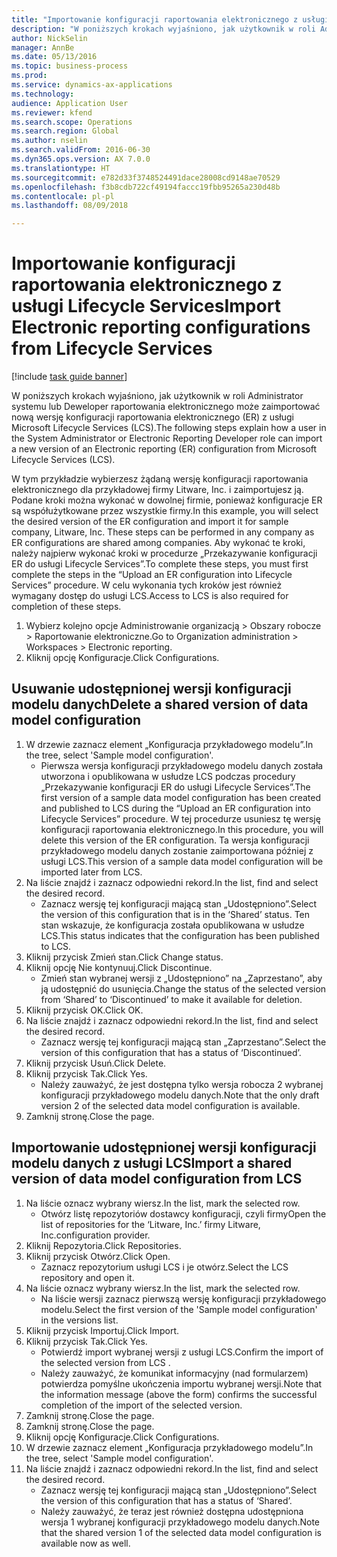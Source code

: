 ```yaml
--- 
title: "Importowanie konfiguracji raportowania elektronicznego z usługi Lifecycle Services"
description: "W poniższych krokach wyjaśniono, jak użytkownik w roli Administrator systemu lub Deweloper raportowania elektronicznego może zaimportować nową wersję konfiguracji raportowania elektronicznego (ER) z usługi Microsoft Lifecycle Services (LCS)."
author: NickSelin
manager: AnnBe
ms.date: 05/13/2016
ms.topic: business-process
ms.prod: 
ms.service: dynamics-ax-applications
ms.technology: 
audience: Application User
ms.reviewer: kfend
ms.search.scope: Operations
ms.search.region: Global
ms.author: nselin
ms.search.validFrom: 2016-06-30
ms.dyn365.ops.version: AX 7.0.0
ms.translationtype: HT
ms.sourcegitcommit: e782d33f3748524491dace28008cd9148ae70529
ms.openlocfilehash: f3b8cdb722cf49194faccc19fbb95265a230d48b
ms.contentlocale: pl-pl
ms.lasthandoff: 08/09/2018

---
```

# <a name="import-electronic-reporting-configurations-from-lifecycle-services"></a><span data-ttu-id="7f90c-103">Importowanie konfiguracji raportowania elektronicznego z usługi Lifecycle Services</span><span class="sxs-lookup"><span data-stu-id="7f90c-103">Import Electronic reporting configurations from Lifecycle Services</span></span>

[!include [task guide banner](../../includes/task-guide-banner.md)]

<span data-ttu-id="7f90c-104">W poniższych krokach wyjaśniono, jak użytkownik w roli Administrator systemu lub Deweloper raportowania elektronicznego może zaimportować nową wersję konfiguracji raportowania elektronicznego (ER) z usługi Microsoft Lifecycle Services (LCS).</span><span class="sxs-lookup"><span data-stu-id="7f90c-104">The following steps explain how a user in the System Administrator or Electronic Reporting Developer role can import a new version of an Electronic reporting (ER) configuration from Microsoft Lifecycle Services (LCS).</span></span>

<span data-ttu-id="7f90c-105">W tym przykładzie wybierzesz żądaną wersję konfiguracji raportowania elektronicznego dla przykładowej firmy Litware, Inc. i zaimportujesz ją. Podane kroki można wykonać w dowolnej firmie, ponieważ konfiguracje ER są współużytkowane przez wszystkie firmy.</span><span class="sxs-lookup"><span data-stu-id="7f90c-105">In this example, you will select the desired version of the ER configuration and import it for sample company, Litware, Inc. These steps can be performed in any company as ER configurations are shared among companies.</span></span> <span data-ttu-id="7f90c-106">Aby wykonać te kroki, należy najpierw wykonać kroki w procedurze „Przekazywanie konfiguracji ER do usługi Lifecycle Services”.</span><span class="sxs-lookup"><span data-stu-id="7f90c-106">To complete these steps, you must first complete the steps in the “Upload an ER configuration into Lifecycle Services” procedure.</span></span> <span data-ttu-id="7f90c-107">W celu wykonania tych kroków jest również wymagany dostęp do usługi LCS.</span><span class="sxs-lookup"><span data-stu-id="7f90c-107">Access to LCS is also required for completion of these steps.</span></span>

1. <span data-ttu-id="7f90c-108">Wybierz kolejno opcje Administrowanie organizacją > Obszary robocze > Raportowanie elektroniczne.</span><span class="sxs-lookup"><span data-stu-id="7f90c-108">Go to Organization administration > Workspaces > Electronic reporting.</span></span>
2. <span data-ttu-id="7f90c-109">Kliknij opcję Konfiguracje.</span><span class="sxs-lookup"><span data-stu-id="7f90c-109">Click Configurations.</span></span>

## <a name="delete-a-shared-version-of-data-model-configuration"></a><span data-ttu-id="7f90c-110">Usuwanie udostępnionej wersji konfiguracji modelu danych</span><span class="sxs-lookup"><span data-stu-id="7f90c-110">Delete a shared version of data model configuration</span></span>
1. <span data-ttu-id="7f90c-111">W drzewie zaznacz element „Konfiguracja przykładowego modelu”.</span><span class="sxs-lookup"><span data-stu-id="7f90c-111">In the tree, select 'Sample model configuration'.</span></span>
    * <span data-ttu-id="7f90c-112">Pierwsza wersja konfiguracji przykładowego modelu danych została utworzona i opublikowana w usłudze LCS podczas procedury „Przekazywanie konfiguracji ER do usługi Lifecycle Services”.</span><span class="sxs-lookup"><span data-stu-id="7f90c-112">The first version of a sample data model configuration has been created and published to LCS during the “Upload an ER configuration into Lifecycle Services” procedure.</span></span> <span data-ttu-id="7f90c-113">W tej procedurze usuniesz tę wersję konfiguracji raportowania elektronicznego.</span><span class="sxs-lookup"><span data-stu-id="7f90c-113">In this procedure, you will delete this version of the ER configuration.</span></span> <span data-ttu-id="7f90c-114">Ta wersja konfiguracji przykładowego modelu danych zostanie zaimportowana później z usługi LCS.</span><span class="sxs-lookup"><span data-stu-id="7f90c-114">This version of a sample data model configuration will be imported later from LCS.</span></span>  
2. <span data-ttu-id="7f90c-115">Na liście znajdź i zaznacz odpowiedni rekord.</span><span class="sxs-lookup"><span data-stu-id="7f90c-115">In the list, find and select the desired record.</span></span>
    * <span data-ttu-id="7f90c-116">Zaznacz wersję tej konfiguracji mającą stan „Udostępniono”.</span><span class="sxs-lookup"><span data-stu-id="7f90c-116">Select the version of this configuration that is in the ‘Shared’ status.</span></span> <span data-ttu-id="7f90c-117">Ten stan wskazuje, że konfiguracja została opublikowana w usłudze LCS.</span><span class="sxs-lookup"><span data-stu-id="7f90c-117">This status indicates that the configuration has been published to LCS.</span></span>  
3. <span data-ttu-id="7f90c-118">Kliknij przycisk Zmień stan.</span><span class="sxs-lookup"><span data-stu-id="7f90c-118">Click Change status.</span></span>
4. <span data-ttu-id="7f90c-119">Kliknij opcję Nie kontynuuj.</span><span class="sxs-lookup"><span data-stu-id="7f90c-119">Click Discontinue.</span></span>
    * <span data-ttu-id="7f90c-120">Zmień stan wybranej wersji z „Udostępniono” na „Zaprzestano”, aby ją udostępnić do usunięcia.</span><span class="sxs-lookup"><span data-stu-id="7f90c-120">Change the status of the selected version from ‘Shared’ to ‘Discontinued’ to make it available for deletion.</span></span>  
5. <span data-ttu-id="7f90c-121">Kliknij przycisk OK.</span><span class="sxs-lookup"><span data-stu-id="7f90c-121">Click OK.</span></span>
6. <span data-ttu-id="7f90c-122">Na liście znajdź i zaznacz odpowiedni rekord.</span><span class="sxs-lookup"><span data-stu-id="7f90c-122">In the list, find and select the desired record.</span></span>
    * <span data-ttu-id="7f90c-123">Zaznacz wersję tej konfiguracji mającą stan „Zaprzestano”.</span><span class="sxs-lookup"><span data-stu-id="7f90c-123">Select the version of this configuration that has a status of ‘Discontinued’.</span></span>  
7. <span data-ttu-id="7f90c-124">Kliknij przycisk Usuń.</span><span class="sxs-lookup"><span data-stu-id="7f90c-124">Click Delete.</span></span>
8. <span data-ttu-id="7f90c-125">Kliknij przycisk Tak.</span><span class="sxs-lookup"><span data-stu-id="7f90c-125">Click Yes.</span></span>
    * <span data-ttu-id="7f90c-126">Należy zauważyć, że jest dostępna tylko wersja robocza 2 wybranej konfiguracji przykładowego modelu danych.</span><span class="sxs-lookup"><span data-stu-id="7f90c-126">Note that the only draft version 2 of the selected data model configuration is available.</span></span>  
9. <span data-ttu-id="7f90c-127">Zamknij stronę.</span><span class="sxs-lookup"><span data-stu-id="7f90c-127">Close the page.</span></span>

## <a name="import-a-shared-version-of-data-model-configuration-from-lcs"></a><span data-ttu-id="7f90c-128">Importowanie udostępnionej wersji konfiguracji modelu danych z usługi LCS</span><span class="sxs-lookup"><span data-stu-id="7f90c-128">Import a shared version of data model configuration from LCS</span></span>
1. <span data-ttu-id="7f90c-129">Na liście oznacz wybrany wiersz.</span><span class="sxs-lookup"><span data-stu-id="7f90c-129">In the list, mark the selected row.</span></span>
    * <span data-ttu-id="7f90c-130">Otwórz listę repozytoriów dostawcy konfiguracji, czyli firmy</span><span class="sxs-lookup"><span data-stu-id="7f90c-130">Open the list of repositories for the ‘Litware, Inc.’</span></span> <span data-ttu-id="7f90c-131">firmy Litware, Inc.</span><span class="sxs-lookup"><span data-stu-id="7f90c-131">configuration provider.</span></span>  
2. <span data-ttu-id="7f90c-132">Kliknij Repozytoria.</span><span class="sxs-lookup"><span data-stu-id="7f90c-132">Click Repositories.</span></span>
3. <span data-ttu-id="7f90c-133">Kliknij przycisk Otwórz.</span><span class="sxs-lookup"><span data-stu-id="7f90c-133">Click Open.</span></span>
    * <span data-ttu-id="7f90c-134">Zaznacz repozytorium usługi LCS i je otwórz.</span><span class="sxs-lookup"><span data-stu-id="7f90c-134">Select the LCS repository and open it.</span></span>  
4. <span data-ttu-id="7f90c-135">Na liście oznacz wybrany wiersz.</span><span class="sxs-lookup"><span data-stu-id="7f90c-135">In the list, mark the selected row.</span></span>
    * <span data-ttu-id="7f90c-136">Na liście wersji zaznacz pierwszą wersję konfiguracji przykładowego modelu.</span><span class="sxs-lookup"><span data-stu-id="7f90c-136">Select the first version of the 'Sample model configuration' in the versions list.</span></span>  
5. <span data-ttu-id="7f90c-137">Kliknij przycisk Importuj.</span><span class="sxs-lookup"><span data-stu-id="7f90c-137">Click Import.</span></span>
6. <span data-ttu-id="7f90c-138">Kliknij przycisk Tak.</span><span class="sxs-lookup"><span data-stu-id="7f90c-138">Click Yes.</span></span>
    * <span data-ttu-id="7f90c-139">Potwierdź import wybranej wersji z usługi LCS.</span><span class="sxs-lookup"><span data-stu-id="7f90c-139">Confirm the import of the selected version from LCS .</span></span>  
    * <span data-ttu-id="7f90c-140">Należy zauważyć, że komunikat informacyjny (nad formularzem) potwierdza pomyślne ukończenia importu wybranej wersji.</span><span class="sxs-lookup"><span data-stu-id="7f90c-140">Note that the information message (above the form) confirms the successful completion of the import of the selected version.</span></span>  
7. <span data-ttu-id="7f90c-141">Zamknij stronę.</span><span class="sxs-lookup"><span data-stu-id="7f90c-141">Close the page.</span></span>
8. <span data-ttu-id="7f90c-142">Zamknij stronę.</span><span class="sxs-lookup"><span data-stu-id="7f90c-142">Close the page.</span></span>
9. <span data-ttu-id="7f90c-143">Kliknij opcję Konfiguracje.</span><span class="sxs-lookup"><span data-stu-id="7f90c-143">Click Configurations.</span></span>
10. <span data-ttu-id="7f90c-144">W drzewie zaznacz element „Konfiguracja przykładowego modelu”.</span><span class="sxs-lookup"><span data-stu-id="7f90c-144">In the tree, select 'Sample model configuration'.</span></span>
11. <span data-ttu-id="7f90c-145">Na liście znajdź i zaznacz odpowiedni rekord.</span><span class="sxs-lookup"><span data-stu-id="7f90c-145">In the list, find and select the desired record.</span></span>
    * <span data-ttu-id="7f90c-146">Zaznacz wersję tej konfiguracji mającą stan „Udostępniono”.</span><span class="sxs-lookup"><span data-stu-id="7f90c-146">Select the version of this configuration that has a status of ‘Shared’.</span></span>  
    * <span data-ttu-id="7f90c-147">Należy zauważyć, że teraz jest również dostępna udostępniona wersja 1 wybranej konfiguracji przykładowego modelu danych.</span><span class="sxs-lookup"><span data-stu-id="7f90c-147">Note that the shared version 1 of the selected data model configuration is available now as well.</span></span>  


